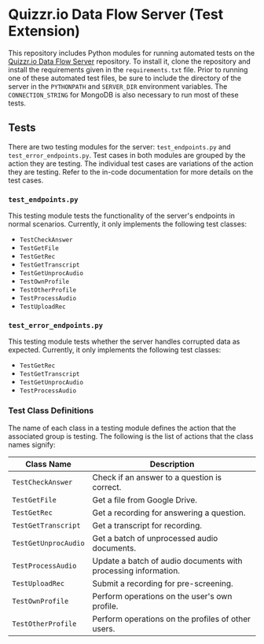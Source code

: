 # Quizzr.io Data Flow Server (Test Extension)
This repository includes Python modules for running automated tests on the [Quizzr.io Data Flow Server](https://github.com/UMD-Summer-2021-ASR/quizzr-server) repository. To install it, clone the repository and install the requirements given in the `requirements.txt` file. Prior to running one of these automated test files, be sure to include the directory of the server in the `PYTHONPATH` and `SERVER_DIR` environment variables. The `CONNECTION_STRING` for MongoDB is also necessary to run most of these tests.

## Tests
There are two testing modules for the server: `test_endpoints.py` and `test_error_endpoints.py`. Test cases in both modules are grouped by the action they are testing. The individual test cases are variations of the action they are testing. Refer to the in-code documentation for more details on the test cases.

### `test_endpoints.py`
This testing module tests the functionality of the server's endpoints in normal scenarios. Currently, it only implements the following test classes:
* `TestCheckAnswer`
* `TestGetFile`
* `TestGetRec`
* `TestGetTranscript`
* `TestGetUnprocAudio`
* `TestOwnProfile`
* `TestOtherProfile`
* `TestProcessAudio`
* `TestUploadRec`


### `test_error_endpoints.py`
This testing module tests whether the server handles corrupted data as expected. Currently, it only implements the following test classes:
* `TestGetRec`
* `TestGetTranscript`
* `TestGetUnprocAudio`
* `TestProcessAudio`

### Test Class Definitions
The name of each class in a testing module defines the action that the associated group is testing. The following is the list of actions that the class names signify:

| Class Name           | Description                                                    |
| -------------------- | -------------------------------------------------------------- |
| `TestCheckAnswer`    | Check if an answer to a question is correct.                   |
| `TestGetFile`        | Get a file from Google Drive.                                  |
| `TestGetRec`         | Get a recording for answering a question.                      |
| `TestGetTranscript`  | Get a transcript for recording.                                |
| `TestGetUnprocAudio` | Get a batch of unprocessed audio documents.                    |
| `TestProcessAudio`   | Update a batch of audio documents with processing information. |
| `TestUploadRec`      | Submit a recording for pre-screening.                          |
| `TestOwnProfile`     | Perform operations on the user's own profile.                  |
| `TestOtherProfile`   | Perform operations on the profiles of other users.             |